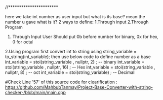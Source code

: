 //***********************

here we take int number as user input
but what is its base? mean the number u gave what is it? 
2 ways to define: 1.Through input    2.Through Program

1. Through Input
User Should put 0b before number for binary, 0x for hex, 0 for octal


2.Using program
first convert int to string using
string_variable = to_string(int_variable);
then use below code to define number as a base
int_variable = stoi(string_variable , nullptr, 2) ; -- binary
int_variable = stoi(string_variable , nullptr, 16) ; -- Hex
int_variable = stoi(string_variable , nullptr, 8) ; -- oct
int_variable = stoi(string_variable)  ; -- Decimal


#Check Line '57' of this source code for clearification : https://github.com/MahbubTanmay/Project-Base-Converter-with-string-checker-/blob/main/main.cpp


